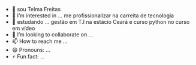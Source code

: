 - 👋 sou Telma Freitas
- 👀 I’m interested in ... me profissionalizar na carreita de tecnologia
- 🌱 estudando ... gestão em T.I na estácio Ceará e curso python no curso em vídeo
- 💞️ I’m looking to collaborate on ...
- 📫 How to reach me ...
- 😄 Pronouns: ...
- ⚡ Fun fact: ...

<!---
telmaf80/telmaf80 is a ✨ special ✨ repository because its `README.md` (this file) appears on your GitHub profile.
You can click the Preview link to take a look at your changes.
--->
